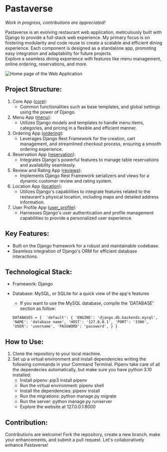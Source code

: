 # Pastaverse
*Work in progress, contributions are appreciated!*

Pastaverse is an evolving restaurant web application, meticulously built with Django to provide a full-stack web experience. My primary focus is on fostering modularity and code reuse to create a scalable and efficient dining experience. Each component is designed as a standalone app, promoting easy integration and adaptability for future projects.  
Explore a seamless dining experience with features like menu management, online ordering, reservations, and more.  

![Home page of the Web Application](description_gifs/home_page.gif "Home page of the Web Application")
## Project Structure:
1. Core App ([core](core)):
    - Common functionalities such as base templates, and global settings using the power of Django.
2. Menu App ([menu](menu)):
    - Utilizes Django models and templates to handle menu items, categories, and pricing in a flexible and efficient manner.
3. Ordering App ([ordering](ordering)):
    - Leverages Django Rest Framework for the creation, cart management, and streamlined checkout process, ensuring a smooth ordering experience.
5. Reservation App ([reservation](reservation)):
    - Integrates Django's powerful features to manage table reservations and availability seamlessly.
7. Review and Rating App ([reviews](reviews)):
    - Implements Django Rest Framework serializers and views for a dynamic customer review and rating system.
9. Location App ([location](location)):
    - Utilizes Django's capabilities to integrate features related to the restaurant's physical location, including maps and detailed address information.
11. User Profile App ([user_profile](user_profile)):
    - Harnesses Django's user authentication and profile management capabilities to provide a personalized user experience.
## Key Features:
- Built on the Django framework for a robust and maintainable codebase.
- Seamless integration of Django's ORM for efficient database interactions.
## Technological Stack:
- Framework: Django
- Database: MySQL, or SQLite for a quick view of the app's features
    - If you want to use the MySQL database, compile the 'DATABASE' section as follow:

    `DATABASES = { 
        'default': {
        'ENGINE': 'django.db.backends.mysql',
        'NAME': 'database name',
        'HOST': '127.0.0.1',
        'PORT': '3306',
        'USER': 'username',
        'PASSWORD': 'password',
        }
    }`
## How to Use:
1. Clone the repository to your local machine.
2. Set up a virtual environment and install dependencies writing the following commands in your Command Terminal. Pipenv take care of all the dependecies automatically, but make sure you have python 3.10 installed:
    - Install pipenv: pip3 install pipenv
    - Run the virtual environment: pipenv shell
    - Install the dependencies: pipenv install
    - Run the migrations: python manage.py migrate
    - Run the server: python manage.py runserver
    - Explore the website at 127.0.0.1:8000

## Contribution:
Contributions are welcome! Fork the repository, create a new branch, make your enhancements, and submit a pull request. Let's collaboratively enhance Pastaverse!
